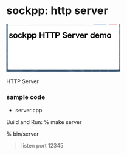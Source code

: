 sockpp: http server
===============

<img src="https://raw.githubusercontent.com/ohwada/MAC_cpp_Samples/master/sockpp/screenshots/http_server.png" width="300" />


HTTP Server

### sample code
- server.cpp 

Build and Run:
% make server

% bin/server
> listen port 12345


